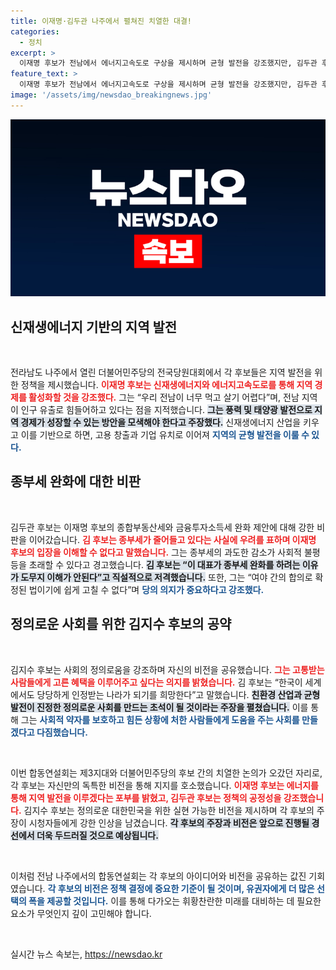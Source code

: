 ```yaml
---
title: 이재명·김두관 나주에서 펼쳐진 치열한 대결!
categories:
  - 정치
excerpt: >
  이재명 후보가 전남에서 에너지고속도로 구상을 제시하며 균형 발전을 강조했지만, 김두관 후보는 종부세 완화에 대한 비판을 이어갔다. 두 후보 간의 치열한 정책 대립이 눈길을 끌고 있다!
feature_text: >
  이재명 후보가 전남에서 에너지고속도로 구상을 제시하며 균형 발전을 강조했지만, 김두관 후보는 종부세 완화에 대한 비판을 이어갔다. 두 후보 간의 치열한 정책 대립이 눈길을 끌고 있다!
image: '/assets/img/newsdao_breakingnews.jpg'
---
```


<p><img src="/assets/img/newsdao_breakingnews.jpg" alt="ontimetimes 속보" /></p>

<h2 data-ke-size="size26">신재생에너지 기반의 지역 발전</h2>

<p data-ke-size="size16">&nbsp;</p>

<p>전라남도 나주에서 열린 더불어민주당의 전국당원대회에서 각 후보들은 지역 발전을 위한 정책을 제시했습니다. <b><span style="color: #ee2323;">이재명 후보는 신재생에너지와 에너지고속도로를 통해 지역 경제를 활성화할 것을 강조했다.</span></b> 그는 “우리 전남이 너무 먹고 살기 어렵다”며, 전남 지역이 인구 유출로 힘들어하고 있다는 점을 지적했습니다. <b><span style="background-color: #21538527;">그는 풍력 및 태양광 발전으로 지역 경제가 성장할 수 있는 방안을 모색해야 한다고 주장했다.</span></b> 신재생에너지 산업을 키우고 이를 기반으로 하면, 고용 창출과 기업 유치로 이어져 <b><span style="color: #1a5490;">지역의 균형 발전을 이룰 수 있다.</span></b></p>

<h2 data-ke-size="size26">종부세 완화에 대한 비판</h2>

<p data-ke-size="size16">&nbsp;</p>

<p>김두관 후보는 이재명 후보의 종합부동산세와 금융투자소득세 완화 제안에 대해 강한 비판을 이어갔습니다. <b><span style="color: #ee2323;">김 후보는 종부세가 줄어들고 있다는 사실에 우려를 표하며 이재명 후보의 입장을 이해할 수 없다고 말했습니다.</span></b> 그는 종부세의 과도한 감소가 사회적 불평등을 초래할 수 있다고 경고했습니다. <b><span style="background-color: #21538527;">김 후보는 “이 대표가 종부세 완화를 하려는 이유가 도무지 이해가 안된다”고 직설적으로 저격했습니다.</span></b> 또한, 그는 “여야 간의 합의로 확정된 법이기에 쉽게 고칠 수 없다”며 <b><span style="color: #1a5490;">당의 의지가 중요하다고 강조했다.</span></b></p>

<h2 data-ke-size="size26">정의로운 사회를 위한 김지수 후보의 공약</h2>

<p data-ke-size="size16">&nbsp;</p>

<p>김지수 후보는 사회의 정의로움을 강조하며 자신의 비전을 공유했습니다. <b><span style="color: #ee2323;">그는 고통받는 사람들에게 고른 혜택을 이루어주고 싶다는 의지를 밝혔습니다.</span></b> 김 후보는 “한국이 세계에서도 당당하게 인정받는 나라가 되기를 희망한다”고 말했습니다. <b><span style="background-color: #21538527;">친환경 산업과 균형 발전이 진정한 정의로운 사회를 만드는 초석이 될 것이라는 주장을 펼쳤습니다.</span></b> 이를 통해 그는 <b><span style="color: #1a5490;">사회적 약자를 보호하고 힘든 상황에 처한 사람들에게 도움을 주는 사회를 만들겠다고 다짐했습니다.</span></b></p>

<p data-ke-size="size16">&nbsp;</p>

<p>이번 합동연설회는 제3지대와 더불어민주당의 후보 간의 치열한 논의가 오갔던 자리로, 각 후보는 자신만의 독특한 비전을 통해 지지를 호소했습니다. <b><span style="color: #ee2323;">이재명 후보는 에너지를 통해 지역 발전을 이루겠다는 포부를 밝혔고, 김두관 후보는 정책의 공정성을 강조했습니다.</span></b> 김지수 후보는 정의로운 대한민국을 위한 실현 가능한 비전을 제시하며 각 후보의 주장이 시청자들에게 강한 인상을 남겼습니다. <b><span style="background-color: #21538527;">각 후보의 주장과 비전은 앞으로 진행될 경선에서 더욱 두드러질 것으로 예상됩니다.</span></b></p>

<p data-ke-size="size16">&nbsp;</p>

<p>이처럼 전남 나주에서의 합동연설회는 각 후보의 아이디어와 비전을 공유하는 값진 기회였습니다. <b><span style="color: #1a5490;">각 후보의 비전은 정책 결정에 중요한 기준이 될 것이며, 유권자에게 더 많은 선택의 폭을 제공할 것입니다.</span></b> 이를 통해 다가오는 휘황찬란한 미래를 대비하는 데 필요한 요소가 무엇인지 깊이 고민해야 합니다. <p data-ke-size="size16">&nbsp;</p></p>
실시간 뉴스 속보는, <a href="https://newsdao.kr" rel="dofollow">https://newsdao.kr</a>


